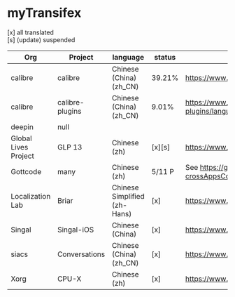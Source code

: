 # myTransifex
[x] all translated  
[s] (update) suspended

Org|Project|language|status|Page
-|-|-|-|-
calibre|calibre|Chinese (China) (zh_CN)|39.21%|https://www.transifex.com/calibre/calibre/language/zh_CN/
calibre|calibre-plugins|Chinese (China) (zh_CN)|9.01%|https://www.transifex.com/calibre/calibre-plugins/language/zh_CN/
deepin|null
Global Lives Project|GLP 13|Chinese (zh)|[x][s]|https://www.transifex.com/globallives/
Gottcode|many|Chinese (zh)|5/11 P|See https://github.com/gaoyaoxin/gottcodeTrans-crossAppsConsistent|||
Localization Lab|Briar|Chinese Simplified (zh-Hans)|[x]|https://www.transifex.com/otf/briar/language/zh-Hans/
Singal|Singal-iOS|Chinese (China)|[x]|https://www.transifex.com/signalapp/public/
siacs|Conversations|Chinese (China) (zh_CN)|[x]|https://www.transifex.com/siacs/conversations/language/zh_CN/
Xorg|CPU-X|Chinese (zh)|[x]|https://www.transifex.com/xorg/cpu-x/language/zh/
